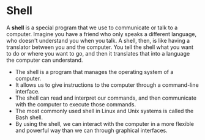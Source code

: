 # Shell

A **shell** is a special program that we use to communicate or talk to a computer. Imagine you have a friend who only speaks a different language, who doesn't understand you when you talk. A shell, then, is like having a translator between you and the computer. You tell the shell what you want to do or where you want to go, and then it translates that into a language the computer can understand.

* The shell is a program that manages the operating system of a computer.
* It allows us to give instructions to the computer through a command-line interface.
* The shell can read and interpret our commands, and then communicate with the computer to execute those commands.
* The most commonly used shell in Linux and Unix systems is called the Bash shell.
* By using the shell, we can interact with the computer in a more flexible and powerful way than we can through graphical interfaces.
